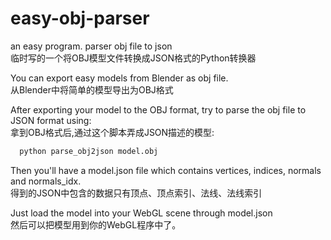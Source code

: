 # easy-obj-parser
an easy program. parser obj file to json  
临时写的一个将OBJ模型文件转换成JSON格式的Python转换器

You can export easy models from Blender as obj file.  
从Blender中将简单的模型导出为OBJ格式

After exporting your model to the OBJ format, try to parse the obj file to JSON format using:  
拿到OBJ格式后,通过这个脚本弄成JSON描述的模型:

``` python
  python parse_obj2json model.obj
```
Then you'll have a model.json file which contains vertices, indices, normals and normals_idx.  
得到的JSON中包含的数据只有顶点、顶点索引、法线、法线索引

Just load the model into your WebGL scene through model.json  
然后可以把模型用到你的WebGL程序中了。

